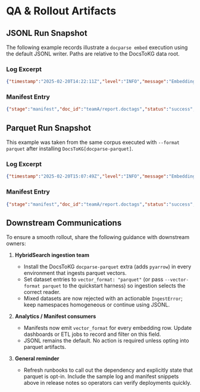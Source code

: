 # QA & Rollout Artifacts

## JSONL Run Snapshot

The following example records illustrate a `docparse embed` execution using the default JSONL writer. Paths are relative to the DocsToKG data root.

### Log Excerpt

```json
{"timestamp":"2025-02-20T14:22:11Z","level":"INFO","message":"Embedding file written","extra_fields":{"stage":"embedding","status":"success","doc_id":"teamA/report.doctags","input_relpath":"Data/ChunkedDocTagFiles/teamA/report.chunks.jsonl","output_relpath":"Data/Embeddings/teamA/report.vectors.jsonl","elapsed_ms":842,"vectors":12,"splade_avg_nnz":6.4,"qwen_avg_norm":0.998231,"vector_format":"jsonl"}}
```

### Manifest Entry

```json
{"stage":"manifest","doc_id":"teamA/report.doctags","status":"success","duration_s":0.842,"schema_version":"embeddings/1.0.0","input_path":"Data/ChunkedDocTagFiles/teamA/report.chunks.jsonl","input_hash":"8c041e5ba1f0841f2f4bcf7f4ff0cd8e6db6e0e0c0ad0e7e2407c4f418b6f9bb","hash_alg":"sha256","output_path":"Data/Embeddings/teamA/report.vectors.jsonl","vector_format":"jsonl","vector_count":12,"run_id":"2025-02-20T14:21:58Z-docparse-embed"}
```

## Parquet Run Snapshot

This example was taken from the same corpus executed with `--format parquet` after installing `DocsToKG[docparse-parquet]`.

### Log Excerpt

```json
{"timestamp":"2025-02-20T15:07:49Z","level":"INFO","message":"Embedding file written","extra_fields":{"stage":"embedding","status":"success","doc_id":"teamA/report.doctags","input_relpath":"Data/ChunkedDocTagFiles/teamA/report.chunks.jsonl","output_relpath":"Data/Embeddings/teamA/report.vectors.parquet","elapsed_ms":879,"vectors":12,"splade_avg_nnz":6.4,"qwen_avg_norm":0.998115,"vector_format":"parquet"}}
```

### Manifest Entry

```json
{"stage":"manifest","doc_id":"teamA/report.doctags","status":"success","duration_s":0.879,"schema_version":"embeddings/1.0.0","input_path":"Data/ChunkedDocTagFiles/teamA/report.chunks.jsonl","input_hash":"8c041e5ba1f0841f2f4bcf7f4ff0cd8e6db6e0e0c0ad0e7e2407c4f418b6f9bb","hash_alg":"sha256","output_path":"Data/Embeddings/teamA/report.vectors.parquet","vector_format":"parquet","vector_count":12,"run_id":"2025-02-20T15:07:23Z-docparse-embed"}
```

## Downstream Communications

To ensure a smooth rollout, share the following guidance with downstream owners:

1. **HybridSearch ingestion team**
   - Install the DocsToKG `docparse-parquet` extra (adds `pyarrow`) in every environment that ingests parquet vectors.
   - Set dataset entries to `vector_format: "parquet"` (or pass `--vector-format parquet` to the quickstart harness) so ingestion selects the correct reader.
   - Mixed datasets are now rejected with an actionable `IngestError`; keep namespaces homogeneous or continue using JSONL.

2. **Analytics / Manifest consumers**
   - Manifests now emit `vector_format` for every embedding row. Update dashboards or ETL jobs to record and filter on this field.
   - JSONL remains the default. No action is required unless opting into parquet artifacts.

3. **General reminder**
   - Refresh runbooks to call out the dependency and explicitly state that parquet is opt-in. Include the sample log and manifest snippets above in release notes so operators can verify deployments quickly.
